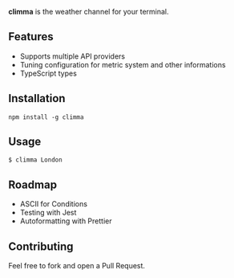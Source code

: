 
**climma** is the weather channel for your terminal.

## Features

- Supports multiple API providers
- Tuning configuration for metric system and other informations
- TypeScript types

## Installation

`npm install -g climma`

## Usage

`$ climma London`

## Roadmap

- ASCII for Conditions
- Testing with Jest
- Autoformatting with Prettier

## Contributing

Feel free to fork and open a Pull Request.
